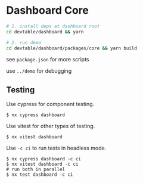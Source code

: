 # Dashboard Core

```bash
# 1. install deps at dashboard root
cd devtable/dashboard && yarn

# 2. run demo
cd devtable/dashboard/packages/core && yarn build
```

see `package.json` for more scripts

use `../demo` for debugging

## Testing

Use cypress for component testing.

```shell
$ nx cypress dashboard
```

Use vitest for other types of testing.

```shell
$ nx vitest dashboard
```

Use `-c ci` to run tests in headless mode.

```shell
$ nx cypress dashboard -c ci
$ nx vitest dashboard -c ci
# run both in parallel
$ nx test dashboard -c ci
```
